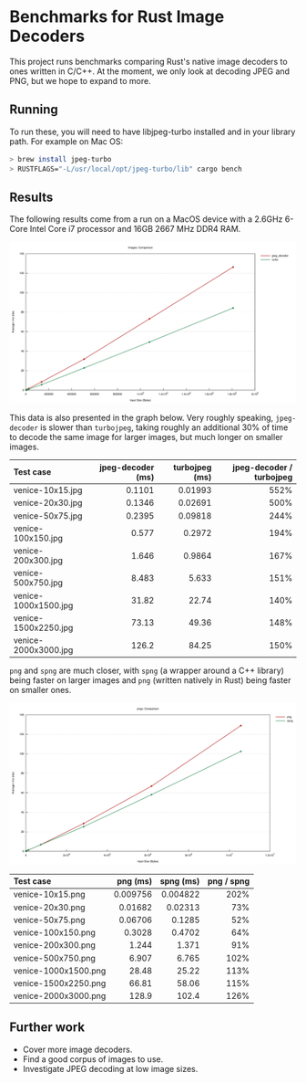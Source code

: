# Benchmarks for Rust Image Decoders

This project runs benchmarks comparing Rust's native image decoders to ones written in C/C++.
At the moment, we only look at decoding JPEG and PNG, but we hope to expand to more.

## Running

To run these, you will need to have libjpeg-turbo installed and in your library path.
For example on Mac OS:

```sh
> brew install jpeg-turbo
> RUSTFLAGS="-L/usr/local/opt/jpeg-turbo/lib" cargo bench
```

## Results

The following results come from a run on a MacOS device with a 2.6GHz 6-Core Intel Core i7 processor and 16GB 2667 MHz DDR4 RAM.

![Line graph displaying JPEG decoding time of turbojpeg and jpeg-decoder on various image sizes.](lines.svg)

This data is also presented in the graph below.
Very roughly speaking, `jpeg-decoder` is slower than `turbojpeg`, taking roughly an additional 30%
of time to decode the same image for larger images, but much longer on smaller images.

| Test case | jpeg-decoder (ms) | turbojpeg (ms) | jpeg-decoder / turbojpeg |
| :--- | ---: | ---: | ---: |
| venice-10x15.jpg | 0.1101 | 0.01993 | 552% |
| venice-20x30.jpg | 0.1346 | 0.02691 | 500% |
| venice-50x75.jpg | 0.2395 | 0.09818 | 244% |
| venice-100x150.jpg | 0.577 | 0.2972 | 194% |
| venice-200x300.jpg | 1.646 | 0.9864 | 167% |
| venice-500x750.jpg | 8.483 | 5.633 | 151% |
| venice-1000x1500.jpg | 31.82 | 22.74 | 140% |
| venice-1500x2250.jpg | 73.13 | 49.36 | 148% |
| venice-2000x3000.jpg | 126.2 | 84.25 | 150% |

`png` and `spng` are much closer, with `spng` (a wrapper around a C++ library) being faster on larger images and `png`
(written natively in Rust) being faster on smaller ones.

![Line graph displaying PNG decoding time of png and spng on various image sizes.](png-lines.svg)

| Test case | png (ms) | spng (ms) | png / spng |
| :--- | ---: | ---: | ---: |
| venice-10x15.png | 0.009756 | 0.004822 | 202% |
| venice-20x30.png | 0.01682 | 0.02313 | 73% |
| venice-50x75.png | 0.06706 | 0.1285 | 52% |
| venice-100x150.png | 0.3028 | 0.4702 | 64% |
| venice-200x300.png | 1.244 | 1.371 | 91% |
| venice-500x750.png | 6.907 | 6.765 | 102% |
| venice-1000x1500.png | 28.48 | 25.22 | 113% |
| venice-1500x2250.png | 66.81 | 58.06 | 115% |
| venice-2000x3000.png | 128.9 | 102.4 | 126% |

## Further work

* Cover more image decoders.
* Find a good corpus of images to use.
* Investigate JPEG decoding at low image sizes.

